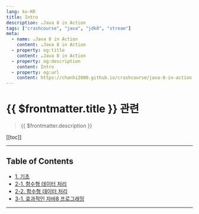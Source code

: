 ```yaml
---
lang: ko-KR
title: Intro
description: ☕️Java 8 in Action
tags: ["crashcourse", "java", "jdk8", "stream"]
meta:
  - name: ☕️Java 8 in Action
    content: ☕️Java 8 in Action
  - property: og:title
    content: ☕️Java 8 in Action
  - property: og:description
    content: Intro
  - property: og:url
    content: https://chanhi2000.github.io/crashcourse/java-8-in-action.html
---
```


# {{ $frontmatter.title }} 관련

> {{ $frontmatter.description }}

[[toc]]

<!-- https://yangbongsoo.gitbook.io/study/java8-in-action/part1 -->

---

## Table of Contents

- [1. 기초](1.md)
- [2-1. 함수형 데이터 처리](2-1.md)
- [2-2. 함수형 데이터 처리](2-2.md)
- [3-1. 효과적인 자바8 프로그래밍](3-1.md)

---

<TagLinks />